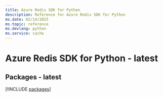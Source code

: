 ```yaml
---
title: Azure Redis SDK for Python
description: Reference for Azure Redis SDK for Python
ms.date: 02/14/2025
ms.topic: reference
ms.devlang: python
ms.service: cache
---
```

# Azure Redis SDK for Python - latest
## Packages - latest
[!INCLUDE [packages](redis-index.md)]